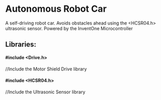 # Autonomous Robot Car

A self-driving robot car.
Avoids obstacles ahead using the <HCSR04.h> ultrasonic sensor. 
Powered by the InventOne Microcontroller

## Libraries:

#### #include <Drive.h>  
//Include the Motor Shield Drive library
#### #include <HCSR04.h>  
//Include the Ultrasonic Sensor library
